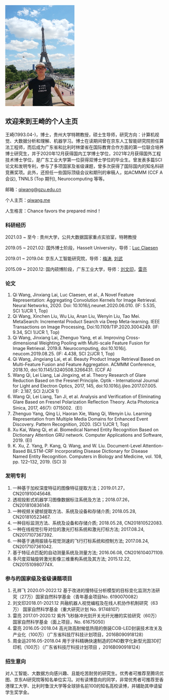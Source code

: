 <img src="me.jpg" width = "220" height = "320">

## 欢迎来到王崎的个人主页

王崎(1993.04-)，博士，贵州大学特聘教授，硕士生导师，研究方向：计算机视觉、大数据分析和理解、机器学习。博士在读期间曾在京东人工智能研究院担任算法工程师，而后成为广东省和比利时林堡省在国际教育合作方面的第一位联合培养博士研究生，并于2020年12月获得国内工学博士学位，2021年2月获得国外工程技术博士学位，是广东工业大学第一位获得双博士学位的毕业生。曾发表多篇SCI论文和发明专利，参与了多项国家及省级课题，曾多次获得了国际国内的知名科研竞赛奖项。此外，还担任一些国际顶级会议和期刊的审稿人，如ACMMM (CCF A 会议), TNNLS (Top 期刊), Neurocomputing 等等。

邮箱：qiwang@gzu.edu.cn 

个人主页：[qiwang.me](https://qiwang.me/)

人生格言：Chance favors the prepared mind！



### 科研经历

2021.03 ~   至今 :   贵州大学，公共大数据国家重点实验室，特聘教授

2019.05 ~ 2021.02:  国外博士阶段，Hasselt University，导师：[Luc Claesen](https://www.uhasselt.be/fiche?voornaam=luc&naam=claesen#fiche)

2019.01 ~ 2019.04:  京东人工智能研究院，导师：[梅涛](http://taomei.me/), [刘武](http://liuwu.weebly.com/)

2015.09 ~ 2020.12:  国内硕博阶段，广东工业大学，导师：[刘文印](http://www.wislab.cn/liuwy/cv.htm)，[雷亮](https://yzw.gdut.edu.cn/info/1124/4546.htm)


### 论文

1.	Qi Wang, Jinxiang Lai, Luc Claesen, et al., A Novel Feature Representation: Aggregating Convolution Kernels for Image Retrieval. Neural Networks, 2020. Doi: 10.1016/j.neunet.2020.06.010. (IF: 5.535, SCI 1/JCR 1, Top) 
2.	Qi Wang, Xinchen Liu, Wu Liu, Anan Liu, Wenyin Liu, Tao Mei. MetaSearch: Incremental Product Search via Deep Meta-learning.  IEEE Transactions on Image Processing, Doi:10.1109/TIP.2020.3004249. (IF: 9.34, SCI 1/JCR 1, Top) 
3.	Qi Wang, Jinxiang Lai, Zhenguo Yang, et al. Improving Cross-dimensional Weighting Pooling with Multi-scale Feature Fusion for Image Retrieval. 2019.8.  Neurocomputing, doi:10.1016/j. neucom.2019.08.25. (IF: 4.438, SCI 2/JCR 1, Top)
4.	Qi Wang, Jingxiang Lai, et al. Beauty Product Image Retrieval Based on Multi-Feature Fusion and Feature Aggregation. ACMMM Conference, 2018.10, doi:10.1145/3240508.3266431. (CCF A)
5.	Wang Qi, Lei Liang, Lai Jingxing, et al. Theory Research of Glare Reduction Based on the Fresnel Principle. Optik - International Journal for Light and Electron Optics, 2017, 145, doi:10.1016/j.ijleo.2017.07.005. (IF: 2.187, SCI 2/JCR 1) 
6.	Wang Qi, Lei Liang, Tan Ji, et al. Analysis and Verification of Eliminating Glare Based on Fresnel Polarization Reflection Theory. Acta Photonica Sinica, 2017, 46(7): 0715002.（EI）
7.	Zhenguo Yang, Qing Li, Haoran Xie, Wang Qi, Wenyin Liu. Learning Representation from Multiple Media Domains for Enhanced Event Discovery. Pattern Recognition, 2020. (SCI 1/JCR 1, Top)
8.	Xu Kai, Wang Qi, et al. Biomedical Named Entity Recognition Based on Dictionary Attention GRU network. Computer Applications and Software, 2019. (EI)
9.	K. Xu, Z. Yang, P. Kang, Q. Wang, and W. Liu. Document-Level Attention-Based BiLSTM-CRF Incorporating Disease Dictionary for Disease Named Entity Recognition. Computers in Biology and Medicine, vol. 108, pp. 122–132, 2019. (SCI 3)

### 发明专利
1.	一种基于加权深度特征的图像特征提取方法；2019.01.27，CN201910045648.
2.	透视投影式机器学习图像数据标注系统及方法；2018.07.26，CN201810836149. 
3.	一种视频关键帧提取方法、系统及设备和存储介质; 2018.05.28, CN201810523467.
4.	一种目标监测方法、系统及设备和存储介质; 2018.05.28, CN201810522083.
5.	一种在线视觉引导对位的激光打标系统和激光打标方法; 2017.08.24, CN2017107367392. 
6.	一种基于通用振镜与视觉测速的飞行打标系统和控制方法; 2017.08.24, CN2017107361042.
7.	基于特征点匹配的自动测量系统及测量方法; 2016.06.08, CN2016104071109.
8.	多尺度双轴旋转激光影像三维重构系统及其方法; 2015.12.22, CN201510980774X.

### 参与的国家级及省级课题项目
1.	孔祥飞 2020.01-2022.12 基于改进的慢特征分析模型的目标变化监测方法研究（27万）国家自然科学基金（青年基金项目No. 6190070082）
2.	刘文印2018.01-2021.12 共融机器人视觉编程及在线人机协作机制研究（63万） 国家自然科学基金（重大研究计划 No. 91748107）
3.	雷亮 2017.01-2020.12 紫外飞秒脉冲光刻开关光纤光栅的实验研究（60万）国家自然科学基金（面上项目，No. 61675050）
4.	雷亮 2016.05-2018.04 高光效高耐候低热阻的倒装COB-LED封装技术攻关及产业化（100万）（广东省科技厅科技计划项目，2016B090918128）
5.	周金运2016.05-2018.04 用于牙科精确快速制造的DND数字化新型光固3D打印机（100万）（广东省科技厅科技计划项目 ，2016B090918124）	

### 招生意向

对人工智能、大数据方向感兴趣、且能吃苦耐劳的研究生。优秀者可推荐至腾讯优图、京东AI研究院等知名单位实习。对有读博意向的同学，非常优秀者可推荐至香港理工大学、比利时鲁汶大学等全球排名前100的知名高校读博，并辅助其申请留学生奖学金。


